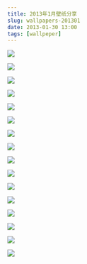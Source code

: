 ```yaml
---
title: 2013年1月壁纸分享
slug: wallpapers-201301
date: 2013-01-30 13:00
tags: [wallpeper]
---
```


<a href="http://animals.desktopnexus.com/wallpaper/1320877/"><img src="http://cache.desktopnexus.com/thumbnails/1320877-bigthumbnail.jpg" border="0"></a>

<a href="http://nature.desktopnexus.com/wallpaper/1330616/"><img src="http://cache.desktopnexus.com/thumbnails/1330616-bigthumbnail.jpg" border="0"></a>

<a href="http://nature.desktopnexus.com/wallpaper/1323671/"><img src="http://cache.desktopnexus.com/thumbnails/1323671-bigthumbnail.jpg" border="0"></a>

<a href="http://abstract.desktopnexus.com/wallpaper/875958/"><img src="http://static.desktopnexus.com/thumbnails/875958-bigthumbnail.jpg" border="0"></a>

<a href="http://people.desktopnexus.com/wallpaper/1127560/"><img src="http://static.desktopnexus.com/thumbnails/1127560-bigthumbnail.jpg" border="0"></a>

<a href="http://abstract.desktopnexus.com/wallpaper/155488/"><img src="http://static.desktopnexus.com/thumbnails/155488-bigthumbnail.jpg" border="0"></a>

<a href="http://people.desktopnexus.com/wallpaper/507886/"><img src="http://static.desktopnexus.com/thumbnails/507886-bigthumbnail.jpg" border="0"></a>

<a href="http://people.desktopnexus.com/wallpaper/507886/"><img src="http://static.desktopnexus.com/thumbnails/507886-bigthumbnail.jpg" border="0"></a>

<a href="http://abstract.desktopnexus.com/wallpaper/1309014/"><img src="http://cache.desktopnexus.com/thumbnails/1309014-bigthumbnail.jpg" border="0"></a>

<a href="http://nature.desktopnexus.com/wallpaper/1306326/"><img src="http://cache.desktopnexus.com/thumbnails/1306326-bigthumbnail.jpg" border="0"></a>

<a href="http://people.desktopnexus.com/wallpaper/1224732/"><img src="http://cache.desktopnexus.com/thumbnails/1224732-bigthumbnail.jpg" border="0"></a>

<a href="http://people.desktopnexus.com/wallpaper/1202117/"><img src="http://cache.desktopnexus.com/thumbnails/1202117-bigthumbnail.jpg" border="0"></a>

<a href="http://abstract.desktopnexus.com/wallpaper/1308770/"><img src="http://cache.desktopnexus.com/thumbnails/1308770-bigthumbnail.jpg" border="0"></a>

<a href="http://abstract.desktopnexus.com/wallpaper/1311921/"><img src="http://cache.desktopnexus.com/thumbnails/1311921-bigthumbnail.jpg" border="0"></a>

<a href="http://nature.desktopnexus.com/wallpaper/1314455/"><img src="http://cache.desktopnexus.com/thumbnails/1314455-bigthumbnail.jpg" border="0"></a>

<a href="http://nature.desktopnexus.com/wallpaper/1314581/"><img src="http://cache.desktopnexus.com/thumbnails/1314581-bigthumbnail.jpg" border="0"></a>
